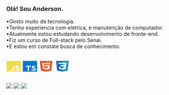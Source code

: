 
### Olá! Sou Anderson.
▪Gosto muito de tecnologia.<br>
▪Tenho experiencia com elétrica, e manutenção de computador.<br>
▪Atualmente estou estudando desenvolvimento de fronte-end.<br>
▪Fiz um curso de Full-stack pelo Senai.<br>
▪E estou em constate busca de conhecimento.<br>


<div style="display: inline_block"><br>
  <img align="center" alt="Anderson-Js" height="30" width="40" src="https://raw.githubusercontent.com/devicons/devicon/master/icons/javascript/javascript-plain.svg">
  <img align="center" alt="Anderson-Ts" height="30" width="40" src="https://raw.githubusercontent.com/devicons/devicon/master/icons/typescript/typescript-plain.svg">
  <img align="center" alt="Anderson-HTML" height="30" width="40" src="https://raw.githubusercontent.com/devicons/devicon/master/icons/html5/html5-original.svg">
  <img align="center" alt="Anderson-CSS" height="30" width="40" src="https://raw.githubusercontent.com/devicons/devicon/master/icons/css3/css3-original.svg">
</div>

##

<div> 
  <a href="https://wa.me/qr/X3E5FTTRN7QJA1"><img src="https://img.shields.io/badge/WhatsApp-25D366?style=for-the-badge&logo=whatsapp&logoColor=white"></a>
  <a href= "mailto:andersonfox04@gmail.com"><img src="https://img.shields.io/badge/-Gmail-%23333?style=for-the-badge&logo=gmail&logoColor=white" target="_blank"></a>
  <a href="https://www.linkedin.com/in/andersonp04" target="_blank"><img src="https://img.shields.io/badge/-LinkedIn-%230077B5?style=for-the-badge&logo=linkedin&logoColor=white" target="_blank"></a> 
</div>
